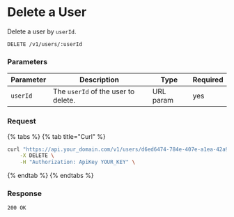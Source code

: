 # Delete a User

Delete a user by `userId`.

```
DELETE /v1/users/:userId
```

### Parameters <a href="#parameters" id="parameters"></a>

| Parameter | Description                         | Type      | Required |
| --------- | ----------------------------------- | --------- | -------- |
| `userId`  | The `userId` of the user to delete. | URL param | yes      |

### Request <a href="#request" id="request"></a>

{% tabs %}
{% tab title="Curl" %}

```sh
curl "https://api.your_domain.com/v1/users/d6ed6474-784e-407e-a1ea-42a91d4c52b9" \
    -X DELETE \
    -H "Authorization: ApiKey YOUR_KEY" \
```

{% endtab %}
{% endtabs %}

### Response <a href="#response" id="response"></a>

```
200 OK
```
